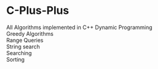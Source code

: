 # C-Plus-Plus
All Algorithms implemented in C++
Dynamic Programming   
Greedy Algorithms   
Range Queries   
String search   
Searching    
Sorting
